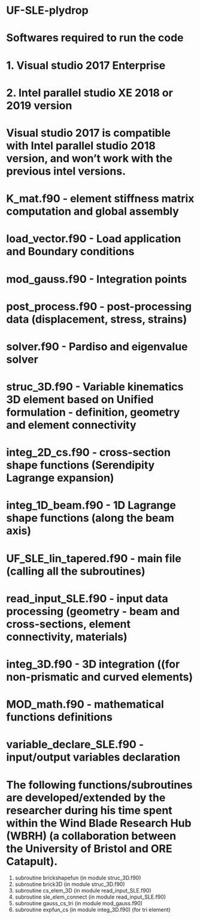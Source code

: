 # UF-SLE-plydrop
# Softwares required to run the code
# 1. Visual studio 2017 Enterprise 
# 2. Intel parallel studio XE 2018 or 2019 version
# Visual studio 2017 is compatible with Intel parallel studio 2018 version, and won’t work with the previous intel versions. 

# K_mat.f90 - element stiffness matrix computation and global assembly
# load_vector.f90 - Load application and Boundary conditions
# mod_gauss.f90 - Integration points 
# post_process.f90 - post-processing data (displacement, stress, strains)
# solver.f90 - Pardiso and eigenvalue solver
# struc_3D.f90 - Variable kinematics 3D element based on Unified formulation - definition, geometry and element connectivity
# integ_2D_cs.f90 - cross-section shape functions (Serendipity Lagrange expansion)
# integ_1D_beam.f90 - 1D Lagrange shape functions (along the beam axis)
# UF_SLE_lin_tapered.f90 - main file (calling all the subroutines)
# read_input_SLE.f90 - input data processing (geometry - beam and cross-sections, element connectivity, materials)
# integ_3D.f90 - 3D integration ((for non-prismatic and curved elements)
# MOD_math.f90 - mathematical functions definitions
# variable_declare_SLE.f90 - input/output variables declaration

# The following functions/subroutines are developed/extended by the researcher during his time spent within the Wind Blade Research Hub (WBRH) (a collaboration between the University of Bristol and ORE Catapult).

1. subroutine brickshapefun (in module struc_3D.f90)
2. subroutine brick3D (in module struc_3D.f90)
3. subroutine cs_elem_3D (in module read_input_SLE.f90)
4. subroutine sle_elem_connect (in module read_input_SLE.f90)
5. subroutine gauss_cs_tri (in module mod_gauss.f90)
6. subroutine expfun_cs (in module integ_3D.f90) (for tri element)
